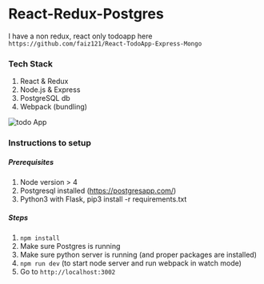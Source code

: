 # React-Redux-Postgres

I have a non redux, react only todoapp here `https://github.com/faiz121/React-TodoApp-Express-Mongo`


### Tech Stack

1. React & Redux
2. Node.js & Express
3. PostgreSQL db
4. Webpack (bundling)

![todo App](https://preview.ibb.co/g5nvLa/Screen_Shot_2017_03_25_at_5_32_29_PM.png)

### Instructions to setup

##### Prerequisites
1. Node version > 4
2. Postgresql installed (https://postgresapp.com/)
3. Python3 with Flask, pip3 install -r requirements.txt

##### Steps
1. `npm install`
2. Make sure Postgres is running
3. Make sure python server is running (and proper packages are installed)
4. `npm run dev` (to start node server and run webpack in watch mode)
5. Go to `http://localhost:3002`
